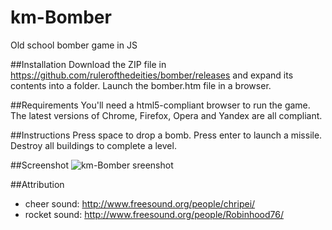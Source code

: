 # km-Bomber
Old school bomber game in JS

##Installation
Download the ZIP file in https://github.com/rulerofthedeities/bomber/releases and expand its contents into a folder.
Launch the bomber.htm file in a browser.

##Requirements
You'll need a html5-compliant browser to run the game.
The latest versions of Chrome, Firefox, Opera and Yandex are all compliant.

##Instructions
Press space to drop a bomb.
Press enter to launch a missile.
Destroy all buildings to complete a level.

##Screenshot
![km-Bomber sreenshot](http://i.imgur.com/KwAna3i.png)

##Attribution
 - cheer sound: http://www.freesound.org/people/chripei/
 - rocket sound: http://www.freesound.org/people/Robinhood76/
 
